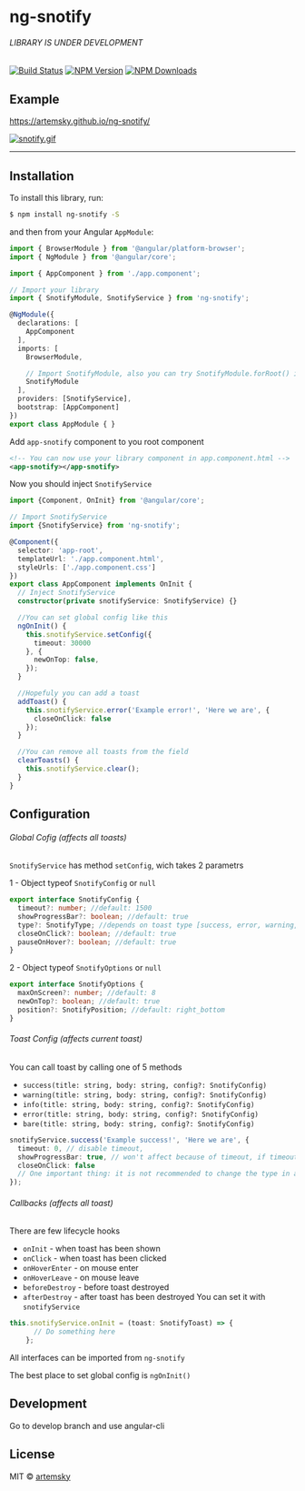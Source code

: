 # ng-snotify

###### LIBRARY IS UNDER DEVELOPMENT

[![Build Status](https://travis-ci.org/artemsky/ng-snotify.svg?branch=master)](https://travis-ci.org/artemsky/ng-snotify)
[![NPM Version](https://img.shields.io/npm/v/ng-snotify.svg)](https://www.npmjs.com/package/ng-snotify)
[![NPM Downloads](https://img.shields.io/npm/dt/ng-snotify.svg)](https://www.npmjs.com/package/ng-snotify)


## Example
https://artemsky.github.io/ng-snotify/

[![snotify.gif](https://gifyu.com/images/snotify.gif)](https://gifyu.com/image/bKu8)
_______

## Installation

To install this library, run:

```bash
$ npm install ng-snotify -S
```

and then from your Angular `AppModule`:

```typescript
import { BrowserModule } from '@angular/platform-browser';
import { NgModule } from '@angular/core';

import { AppComponent } from './app.component';

// Import your library
import { SnotifyModule, SnotifyService } from 'ng-snotify';

@NgModule({
  declarations: [
    AppComponent
  ],
  imports: [
    BrowserModule,

    // Import SnotifyModule, also you can try SnotifyModule.forRoot() if you have build errors
    SnotifyModule
  ],
  providers: [SnotifyService],
  bootstrap: [AppComponent]
})
export class AppModule { }
```

Add `app-snotify` component to you root component

```xml
<!-- You can now use your library component in app.component.html -->
<app-snotify></app-snotify>
```

Now you should inject `SnotifyService`

```typescript
import {Component, OnInit} from '@angular/core';

// Import SnotifyService
import {SnotifyService} from 'ng-snotify';

@Component({
  selector: 'app-root',
  templateUrl: './app.component.html',
  styleUrls: ['./app.component.css']
})
export class AppComponent implements OnInit {
  // Inject SnotifyService
  constructor(private snotifyService: SnotifyService) {}

  //You can set global config like this
  ngOnInit() {
    this.snotifyService.setConfig({
      timeout: 30000
    }, {
      newOnTop: false,
    });
  }

  //Hopefuly you can add a toast 
  addToast() {
    this.snotifyService.error('Example error!', 'Here we are', {
      closeOnClick: false
    });
  }

  //You can remove all toasts from the field
  clearToasts() {
    this.snotifyService.clear();
  }
}

```

## Configuration

###### Global Cofig (affects all toasts)

`SnotifyService` has method `setConfig`, wich takes 2 parametrs

1 - Object typeof `SnotifyConfig` or `null`

```typescript
export interface SnotifyConfig {
  timeout?: number; //default: 1500
  showProgressBar?: boolean; //default: true
  type?: SnotifyType; //depends on toast type [success, error, warning, bare, info]
  closeOnClick?: boolean; //default: true
  pauseOnHover?: boolean; //default: true
}
```

2 - Object typeof `SnotifyOptions` or `null`

```typescript
export interface SnotifyOptions {
  maxOnScreen?: number; //default: 8
  newOnTop?: boolean; //default: true
  position?: SnotifyPosition; //default: right_bottom
}
```

###### Toast Config (affects current toast)

You can call toast by calling one of 5 methods
* `success(title: string, body: string, config?: SnotifyConfig)`
* `warning(title: string, body: string, config?: SnotifyConfig)`
* `info(title: string, body: string, config?: SnotifyConfig)`
* `error(title: string, body: string, config?: SnotifyConfig)`
* `bare(title: string, body: string, config?: SnotifyConfig)`
```typescript
snotifyService.success('Example success!', 'Here we are', {
  timeout: 0, // disable timeout,
  showProgressBar: true, // won't affect because of timeout, if timeout set to 0. Progress Bar cannot exist anymore
  closeOnClick: false
  // One important thing: it is not recommended to change the type in all methods except the bare
});
```

###### Callbacks (affects all toast)
There are few lifecycle hooks
 - `onInit` - when toast has been shown
 - `onClick` - when toast has been clicked
 - `onHoverEnter` - on mouse enter
 - `onHoverLeave` - on mouse leave
 - `beforeDestroy` - before toast destroyed
 - `afterDestroy` - after toast has been destroyed
You can set it with `snotifyService`
```typescript
this.snotifyService.onInit = (toast: SnotifyToast) => {
      // Do something here
    };
```
All interfaces can be imported from `ng-snotify`

The best place to set global config is `ngOnInit()`

## Development

Go to develop branch and use angular-cli

## License

MIT © [artemsky](mailto:mr.artemsky@gmail.com)
